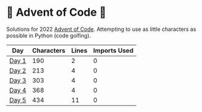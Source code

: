 # 🎄 Advent of Code 🎄

Solutions for 2022 [Advent of Code](http://adventofcode.com/).
Attempting to use as little characters as possible in Python (code golfing).

Day | Characters | Lines | Imports Used
--- | --- | --- | ---
[Day 1](https://github.com/nicoleserafino/adventofcode2022/blob/master/day01/day01.py) | 190 | 2 | 0
[Day 2](https://github.com/nicoleserafino/adventofcode2022/blob/master/day02/day02.py) | 213 | 4 | 0
[Day 3](https://github.com/nicoleserafino/adventofcode2022/blob/master/day03/day03.py) | 303 | 4 | 0
[Day 4](https://github.com/nicoleserafino/adventofcode2022/blob/master/day04/day04.py) | 368 | 4 | 0
[Day 5](https://github.com/nicoleserafino/adventofcode2022/blob/master/day05/day05.py) | 434 | 11 | 0